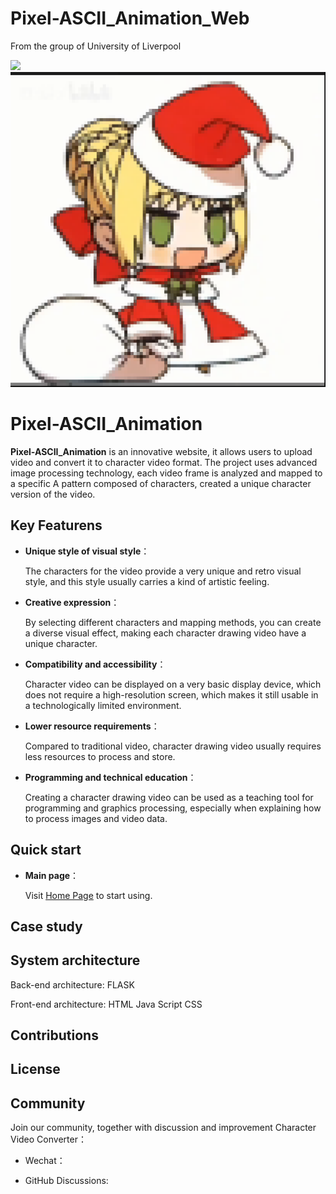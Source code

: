 # Pixel-ASCII_Animation_Web
From the group of University of Liverpool

<img src="https://github.com/ZhuangshengLi/Pixel-ASCII_Animation_Web/blob/ae4109f6ad0cda111423a315b9dacf1493c8525c/code/example/testpic.jpg" width=600px>

<img src="https://github.com/ZhuangshengLi/Pixel-ASCII_Animation_Web/blob/ae4109f6ad0cda111423a315b9dacf1493c8525c/code/example/00004.png" width=600px>

# Pixel-ASCII_Animation 

  

**Pixel-ASCII_Animation** is an innovative website, it allows users to upload video and convert it to character video format. The project uses advanced image processing technology, each video frame is analyzed and mapped to a specific A pattern composed of characters, created a unique character version of the video. 

  

   

  

## Key Featurens 

  

   

  

- **Unique style of visual style**： 

  

   The characters for the video provide a very unique and retro visual style, and this style usually carries a kind of artistic feeling. 

  

   

  

- **Creative expression**： 

  

   By selecting different characters and mapping methods, you can create a diverse visual effect, making each character drawing video have a unique character. 

  

   

  

- **Compatibility and accessibility**： 

  

   Character video can be displayed on a very basic display device, which does not require a high-resolution screen, which makes it still usable in a technologically limited environment. 

  

   

  

- **Lower resource requirements**： 

  

   Compared to traditional video, character drawing video usually requires less resources to process and store. 

  

   

  

- **Programming and technical education**： 

  

   Creating a character drawing video can be used as a teaching tool for programming and graphics processing, especially when explaining how to process images and video data. 

  

   

  

## Quick start 

  

   

  

- **Main page**： 

  

   Visit [Home Page](http://qwqpixel.top:5000) to start using. 

  

   

  


  

   

  

## Case study 

  

   

  

   

  

## System architecture 

Back-end architecture: FLASK
 

Front-end architecture: HTML      Java Script      CSS
  

   

  

## Contributions 

  

   

  

   

  

## License 

  

   

  

   

  

## Community  

   

  

Join our community, together with discussion and improvement Character Video Converter： 

  

   

  

- Wechat： 

  

- GitHub Discussions: 
